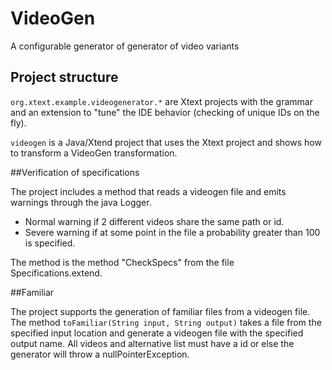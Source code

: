# VideoGen

A configurable generator of generator of video variants 

## Project structure

`org.xtext.example.videogenerator.*` are Xtext projects with the grammar and an extension to "tune" the IDE behavior (checking of unique IDs on the fly). 

`videogen` is a Java/Xtend project that uses the Xtext project and shows how to transform a VideoGen transformation.  


##Verification of specifications

The project includes a method that reads a videogen file and emits warnings through the java Logger.
- Normal warning if 2 different videos share the same path or id.
- Severe warning if at some point in the file a probability greater than 100 is specified.

The method is the method "CheckSpecs" from the file Specifications.extend.

##Familiar

The project supports the generation of familiar files from a videogen file. The method `toFamiliar(String input, String output)` takes a file from the specified input location and generate a videogen file with the specified output name. All videos and alternative list must have a id or else the generator will throw a nullPointerException.
